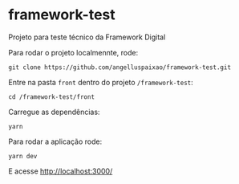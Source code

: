 # framework-test
Projeto para teste técnico da Framework Digital

Para rodar o projeto localmennte, rode:

```
git clone https://github.com/angelluspaixao/framework-test.git
```

Entre na pasta ```front``` dentro do projeto ```/framework-test```:
```
cd /framework-test/front
```

Carregue as dependências:
```
yarn
```

Para rodar a aplicação rode:
```
yarn dev
```

E acesse [http://localhost:3000/](http://localhost:3000/)
